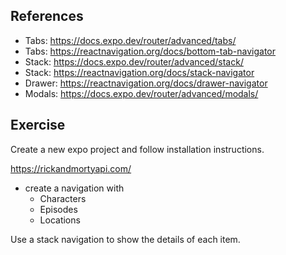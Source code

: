 ## References

- Tabs: https://docs.expo.dev/router/advanced/tabs/
- Tabs: https://reactnavigation.org/docs/bottom-tab-navigator
- Stack: https://docs.expo.dev/router/advanced/stack/
- Stack: https://reactnavigation.org/docs/stack-navigator
- Drawer: https://reactnavigation.org/docs/drawer-navigator
- Modals: https://docs.expo.dev/router/advanced/modals/

## Exercise

Create a new expo project and follow installation instructions.

https://rickandmortyapi.com/

- create a navigation with
  - Characters
  - Episodes
  - Locations

Use a stack navigation to show the details of each item.
